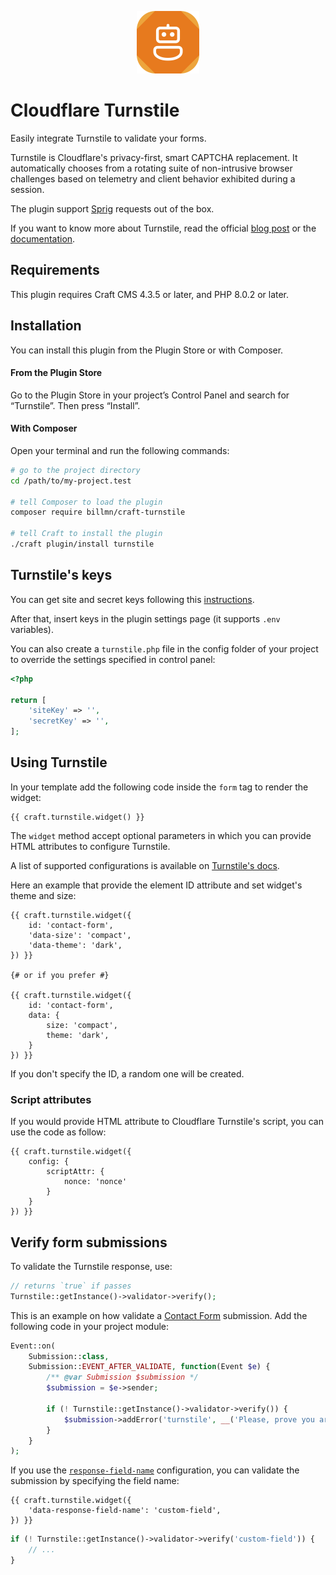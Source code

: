 <p align="center"><img width="100" src="./src/icon.svg"></p>

# Cloudflare Turnstile

Easily integrate Turnstile to validate your forms.

Turnstile is Cloudflare's privacy-first, smart CAPTCHA replacement. It automatically chooses from a rotating suite of non-intrusive browser challenges based on telemetry and client behavior exhibited during a session.

The plugin support [Sprig](https://github.com/putyourlightson/craft-sprig) requests out of the box.

If you want to know more about Turnstile, read the official [blog post](https://developers.cloudflare.com/turnstile) or the [documentation](https://blog.cloudflare.com/turnstile-private-captcha-alternative).

## Requirements

This plugin requires Craft CMS 4.3.5 or later, and PHP 8.0.2 or later.

## Installation

You can install this plugin from the Plugin Store or with Composer.

#### From the Plugin Store

Go to the Plugin Store in your project’s Control Panel and search for “Turnstile”. Then press “Install”.

#### With Composer

Open your terminal and run the following commands:

```bash
# go to the project directory
cd /path/to/my-project.test

# tell Composer to load the plugin
composer require billmn/craft-turnstile

# tell Craft to install the plugin
./craft plugin/install turnstile
```

## Turnstile's keys

You can get site and secret keys following this [instructions](https://developers.cloudflare.com/turnstile/get-started/#get-a-sitekey-and-secret-key).

After that, insert keys in the plugin settings page (it supports `.env` variables).

You can also create a `turnstile.php` file in the config folder of your project to override the settings specified in control panel:
```php
<?php

return [
    'siteKey' => '',
    'secretKey' => '',
];
```

## Using Turnstile

In your template add the following code inside the `form` tag to render the widget:
```twig
{{ craft.turnstile.widget() }}
```

The `widget` method accept optional parameters in which you can provide HTML attributes to configure Turnstile.

A list of supported configurations is available on [Turnstile's docs](https://developers.cloudflare.com/turnstile/get-started/client-side-rendering/#configurations).

Here an example that provide the element ID attribute and set widget's theme and size:
```twig
{{ craft.turnstile.widget({
    id: 'contact-form',
    'data-size': 'compact',
    'data-theme': 'dark',
}) }}

{# or if you prefer #}

{{ craft.turnstile.widget({
    id: 'contact-form',
    data: {
        size: 'compact',
        theme: 'dark',
    }
}) }}
```

If you don't specify the ID, a random one will be created. 

### Script attributes

If you would provide HTML attribute to Cloudflare Turnstile's script, you can use the code as follow:
```twig
{{ craft.turnstile.widget({
    config: {
        scriptAttr: {
            nonce: 'nonce'
        }
    }
}) }}
```

## Verify form submissions

To validate the Turnstile response, use:
```php
// returns `true` if passes
Turnstile::getInstance()->validator->verify();
```

This is an example on how validate a [Contact Form](https://plugins.craftcms.com/contact-form) submission. Add the following code in your project module:
```php
Event::on(
    Submission::class,
    Submission::EVENT_AFTER_VALIDATE, function(Event $e) {
        /** @var Submission $submission */
        $submission = $e->sender;

        if (! Turnstile::getInstance()->validator->verify()) {
            $submission->addError('turnstile', __('Please, prove you are human.'));
        }
    }
);
```

If you use the [`response-field-name`](https://developers.cloudflare.com/turnstile/get-started/client-side-rendering/#configurations) configuration, you can validate the submission by specifying the field name:

```twig
{{ craft.turnstile.widget({
    'data-response-field-name': 'custom-field',
}) }}
```

```php
if (! Turnstile::getInstance()->validator->verify('custom-field')) {
    // ...
}
```
